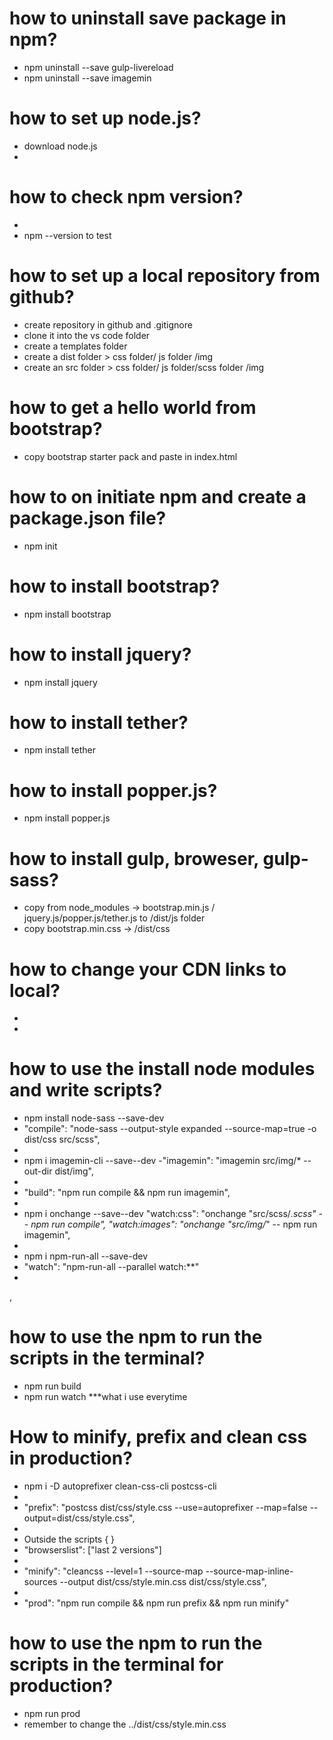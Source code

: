 # how to uninstall save package in npm?
  - npm uninstall --save gulp-livereload
  - npm uninstall --save imagemin

# how to set up node.js?
  - download node.js
  - 
# how to check npm version?
  - 
  - npm --version to test

# how to  set up a local repository from github?
  - create repository in github and .gitignore
  - clone it into the vs code folder
  - create a templates folder
  - create a dist folder > css folder/ js folder /img
  - create an src folder > css folder/ js folder/scss folder /img


# how to get a hello world from bootstrap?
  - copy bootstrap starter pack and paste in index.html

# how to on initiate npm and create a package.json file?
  - npm init

# how to install bootstrap?
  - npm install bootstrap

# how to install jquery?
  - npm install jquery

# how to install tether?
  - npm install tether

# how to install popper.js?
  - npm install popper.js
  
# how to install gulp, broweser, gulp-sass?
  - copy from node_modules -> bootstrap.min.js / jquery.js/popper.js/tether.js to /dist/js folder
  - copy bootstrap.min.css -> /dist/css


# how to change your CDN links to local?
  - <!-- Bootstrap CSS @ the <head> before title</head>-->
    <link rel="stylesheet" href="../dist/css/bootstrap.min.css">
    <link rel="stylesheet" href="../dist/css/style.css">

  - <!-- Optional JavaScript  before final<body> </body>-->
    <!-- jQuery first, then Popper.js, then Bootstrap JS -->
    <script src="../dist/js/jquery.min.js"></script>
    <script src="../dist/js/tether.min.js"></script>
    <script src="../dist/js/bootstrap.min.js"></script>

# how to use the install node modules and write scripts?
  - npm install node-sass --save-dev
  - "compile": "node-sass --output-style expanded --source-map=true  -o dist/css src/scss",
  -  
  - npm i imagemin-cli --save--dev
  -"imagemin": "imagemin src/img/* --out-dir dist/img",  
  -  
  - "build": "npm run compile  && npm run imagemin",
  -   
  - npm i onchange --save--dev
  "watch:css": "onchange \"src/scss/*.scss\" -- npm run compile",
    "watch:images": "onchange \"src/img/*\" -- npm run imagemin",
  -   
  - npm i npm-run-all --save-dev
  - "watch": "npm-run-all --parallel watch:**"
  - 
,
 
# how to use the npm to run the scripts in the terminal?
  - npm run build
  - npm run watch ***what i use everytime


# How to minify, prefix and clean css in production?
  - npm i -D autoprefixer clean-css-cli postcss-cli
  - 
  - "prefix": "postcss dist/css/style.css --use=autoprefixer --map=false --output=dist/css/style.css",
  - 
  - Outside the scripts { }
  - "browserslist": ["last 2 versions"]
  - 
  - "minify": "cleancss --level=1 --source-map --source-map-inline-sources --output dist/css/style.min.css dist/css/style.css",
  - 
  - "prod": "npm run compile && npm run prefix && npm run minify"


# how to use the npm to run the scripts in the terminal for production?
- npm run prod
- remember to change the ../dist/css/style.min.css


